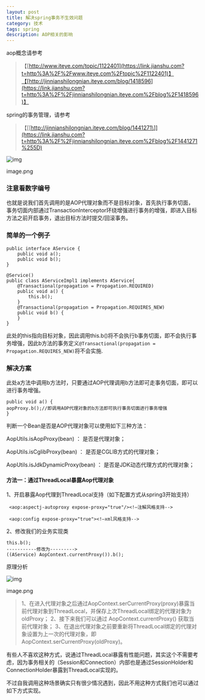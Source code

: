 ```yaml
---
layout: post
title: 解决spring事务不生效问题
category: 技术
tags: spring
description: AOP相关的影响
---
```


aop概念请参考

> 【[http://www.iteye.com/topic/1122401](https://link.jianshu.com?t=http%3A%2F%2Fwww.iteye.com%2Ftopic%2F1122401)】【[http://jinnianshilongnian.iteye.com/blog/1418596](https://link.jianshu.com?t=http%3A%2F%2Fjinnianshilongnian.iteye.com%2Fblog%2F1418596)】

spring的事务管理，请参考

> 【[[http://jinnianshilongnian.iteye.com/blog/1441271\]](https://link.jianshu.com?t=http%3A%2F%2Fjinnianshilongnian.iteye.com%2Fblog%2F1441271%255D)



![img](https://upload-images.jianshu.io/upload_images/4031250-e930651ec2ed085b.png?imageMogr2/auto-orient/strip%7CimageView2/2/w/798/format/webp.png)

image.png

### 注意看数字编号

也就是说我们首先调用的是AOP代理对象而不是目标对象，首先执行事务切面，事务切面内部通过TransactionInterceptor环绕增强进行事务的增强，即进入目标方法之前开启事务，退出目标方法时提交/回滚事务。

### 简单的一个例子

```
public interface AService {  
    public void a();  
    public void b();  
}  
   
@Service()  
public class AServiceImpl1 implements AService{  
    @Transactional(propagation = Propagation.REQUIRED)  
    public void a() {  
        this.b();  
    }  
    @Transactional(propagation = Propagation.REQUIRES_NEW)  
    public void b() {  
    }  
}  
```

此处的this指向目标对象，因此调用this.b()将不会执行b事务切面，即不会执行事务增强，因此b方法的事务定义`@Transactional(propagation = Propagation.REQUIRES_NEW)`将不会实施.

### 解决方案

此处a方法中调用b方法时，只要通过AOP代理调用b方法即可走事务切面，即可以进行事务增强。

```
public void a() {  
aopProxy.b();//即调用AOP代理对象的b方法即可执行事务切面进行事务增强  
}  
```

判断一个Bean是否是AOP代理对象可以使用如下三种方法：

AopUtils.isAopProxy(bean)        ： 是否是代理对象；

AopUtils.isCglibProxy(bean)       ： 是否是CGLIB方式的代理对象；

AopUtils.isJdkDynamicProxy(bean) ： 是否是JDK动态代理方式的代理对象；

#### 方法一：通过ThreadLocal暴露Aop代理对象

1、开启暴露Aop代理到ThreadLocal支持（如下配置方式从spring3开始支持）

```
 <aop:aspectj-autoproxy expose-proxy="true"/><!—注解风格支持-->  

 <aop:config expose-proxy="true"><!—xml风格支持-->   
```

2、修改我们的业务实现类

```
this.b();
-----------修改为--------->
((AService) AopContext.currentProxy()).b();
```

原理分析



![img](https:////upload-images.jianshu.io/upload_images/4031250-c278c344f267fcba.png?imageMogr2/auto-orient/strip%7CimageView2/2/w/886/format/webp)

image.png

> 1、在进入代理对象之后通过AopContext.serCurrentProxy(proxy)暴露当前代理对象到ThreadLocal，并保存上次ThreadLocal绑定的代理对象为oldProxy；
>  2、接下来我们可以通过 AopContext.currentProxy() 获取当前代理对象；
>  3、在退出代理对象之前要重新将ThreadLocal绑定的代理对象设置为上一次的代理对象，即AopContext.serCurrentProxy(oldProxy)。

有些人不喜欢这种方式，说通过ThreadLocal暴露有性能问题，其实这个不需要考虑，因为事务相关的（Session和Connection）内部也是通过SessionHolder和ConnectionHolder暴露到ThreadLocal实现的。

不过自我调用这种场景确实只有很少情况遇到，因此不用这种方式我们也可以通过如下方式实现。

